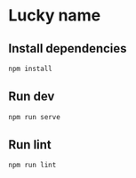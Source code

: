 # Lucky name

## Install dependencies
```bash
npm install
```

## Run dev 
```bash
npm run serve
```

## Run lint
```bash
npm run lint
```
